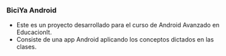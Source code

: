 ### BiciYa Android
- Este es un proyecto desarrollado para el curso de Android Avanzado en EducacionIt.
- Consiste de una app Android aplicando los conceptos dictados en las clases.